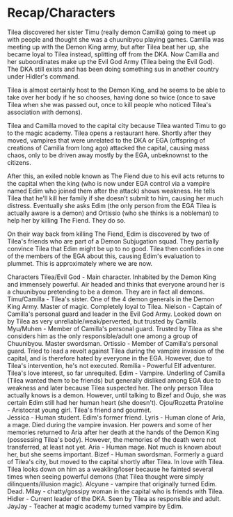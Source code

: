 # **Recap/Characters**

Tilea discovered her sister Timu (really demon Camilla) going to meet up with people and thought she was a chuunibyou playing games. Camilla was meeting up with the Demon King army, but after Tilea beat her up, she became loyal to Tilea instead, splitting off from the DKA. Now Camilla and her suboordinates make up the Evil God Army (Tilea being the Evil God). The DKA still exists and has been doing something sus in another country under Hidler's command.

Tilea is almost certainly host to the Demon King, and he seems to be able to take over her body if he so chooses, having done so twice (once to save Tilea when she was passed out, once to kill people who noticed Tilea's association with demons).

Tilea and Camilla moved to the capital city because Tilea wanted Timu to go to the magic academy. Tilea opens a restaurant here. Shortly after they moved, vampires that were unrelated to the DKA or EGA (offspring of creations of Camilla from long ago) attacked the capital, causing mass chaos, only to be driven away mostly by the EGA, unbeknownst to the citizens.

After this, an exiled noble known as The Fiend due to his evil acts returns to the capital when the king (who is now under EGA control via a vampire named Edim who joined them after the attack) shows weakness. He tells Tilea that he'll kill her family if she doesn't submit to him, causing her much distress. Eventually she asks Edim (the only person from the EGA Tilea is actually aware is a demon) and Ortissio (who she thinks is a nobleman) to help her by killing The Fiend. They do so.

On their way back from killing The Fiend, Edim is discovered by two of Tilea's friends who are part of a Demon Subjugation squad. They partially convince Tilea that Edim might be up to no good. Tilea then confides in one of the members of the EGA about this, causing Edim's evaluation to plummet. This is approximately where we are now.

Characters
Tilea/Evil God - Main character. Inhabited by the Demon King and immensely powerful. Air headed and thinks that everyone around her is a chuunibyou pretending to be a demon. They are in fact all demons.
Timu/Camilla - Tilea's sister. One of the 4 demon generals in the Demon King Army. Master of magic. Completely loyal to Tilea.
Nielson - Captain of Camilla's personal guard and leader in the Evil God Army. Looked down on by Tilea as very unreliable/weak/perverted, but trusted by Camilla.
Myu/Muhen - Member of Camilla's personal guard. Trusted by Tilea as she considers him as the only responsible/adult one among a group of Chuunibyou. Master swordsman.
Ortissio - Member of Camilla's personal guard. Tried to lead a revolt against Tilea during the vampire invasion of the capital, and is therefore hated by everyone in the EGA. However, due to Tilea's intervention, he's not executed.
Remilia - Powerful Elf adventurer. Tilea's love interest, so far unrequited.
Edim - Vampire. Underling of Camilla (Tilea wanted them to be friends) but generally disliked among EGA due to weakness and later because Tilea suspected her. The only person Tilea actually knows is a demon. However, until talking to Bizef and Oujo, she was certain Edim still had her human heart (she doesn't).
Ojou/Rozetta Pratoline - Aristocrat young girl. Tilea's friend and gourmet.  
Jessica - Human student. Edim's former friend.
Lyris - Human clone of Aria, a mage. Died during the vampire invasion. Her powers and some of her memories returned to Aria after her death at the hands of the Demon King (possessing Tilea's body). However, the memories of the death were not transferred, at least not yet.
Aria - Human mage. Not much is known about her, but she seems important.
Bizef - Human swordsman. Formerly a guard of Tilea's city, but moved to the capital shortly after Tilea. In love with Tilea. Tilea looks down on him as a weakling/loser because he fainted several times when seeing powerful demons (that Tilea thought were simply dilinquents/illusion magic).
Alcyune - vampire that originally turned Edim. Dead.
Milay - chatty/gossipy woman in the capital who is friends with Tilea.
Hidler - Current leader of the DKA. Seen by Tilea as responsible and adult.
JayJay - Teacher at magic academy turned vampire by Edim.
